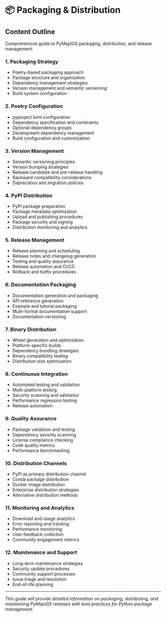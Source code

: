 # 📦 Packaging & Distribution

## Content Outline

Comprehensive guide to PyMapGIS packaging, distribution, and release management:

### 1. Packaging Strategy
- Poetry-based packaging approach
- Package structure and organization
- Dependency management strategies
- Version management and semantic versioning
- Build system configuration

### 2. Poetry Configuration
- pyproject.toml configuration
- Dependency specification and constraints
- Optional dependency groups
- Development dependency management
- Build configuration and customization

### 3. Version Management
- Semantic versioning principles
- Version bumping strategies
- Release candidate and pre-release handling
- Backward compatibility considerations
- Deprecation and migration policies

### 4. PyPI Distribution
- PyPI package preparation
- Package metadata optimization
- Upload and publishing procedures
- Package security and signing
- Distribution monitoring and analytics

### 5. Release Management
- Release planning and scheduling
- Release notes and changelog generation
- Testing and quality assurance
- Release automation and CI/CD
- Rollback and hotfix procedures

### 6. Documentation Packaging
- Documentation generation and packaging
- API reference generation
- Example and tutorial packaging
- Multi-format documentation support
- Documentation versioning

### 7. Binary Distribution
- Wheel generation and optimization
- Platform-specific builds
- Dependency bundling strategies
- Binary compatibility testing
- Distribution size optimization

### 8. Continuous Integration
- Automated testing and validation
- Multi-platform testing
- Security scanning and validation
- Performance regression testing
- Release automation

### 9. Quality Assurance
- Package validation and testing
- Dependency security scanning
- License compliance checking
- Code quality metrics
- Performance benchmarking

### 10. Distribution Channels
- PyPI as primary distribution channel
- Conda package distribution
- Docker image distribution
- Enterprise distribution strategies
- Alternative distribution methods

### 11. Monitoring and Analytics
- Download and usage analytics
- Error reporting and tracking
- Performance monitoring
- User feedback collection
- Community engagement metrics

### 12. Maintenance and Support
- Long-term maintenance strategies
- Security update procedures
- Community support processes
- Issue triage and resolution
- End-of-life planning

---

*This guide will provide detailed information on packaging, distributing, and maintaining PyMapGIS releases with best practices for Python package management.*
